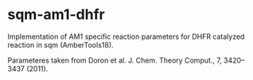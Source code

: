 # sqm-am1-dhfr
Implementation of AM1 specific reaction parameters for DHFR catalyzed reaction in sqm (AmberTools18).

Parameteres taken from Doron et al. J. Chem. Theory Comput., 7, 3420–3437 (2011).
